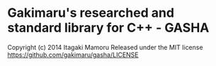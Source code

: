 Gakimaru's researched and standard library for C++ - GASHA
=====

Copyright (c) 2014 Itagaki Mamoru
Released under the MIT license
  https://github.com/gakimaru/gasha/LICENSE
